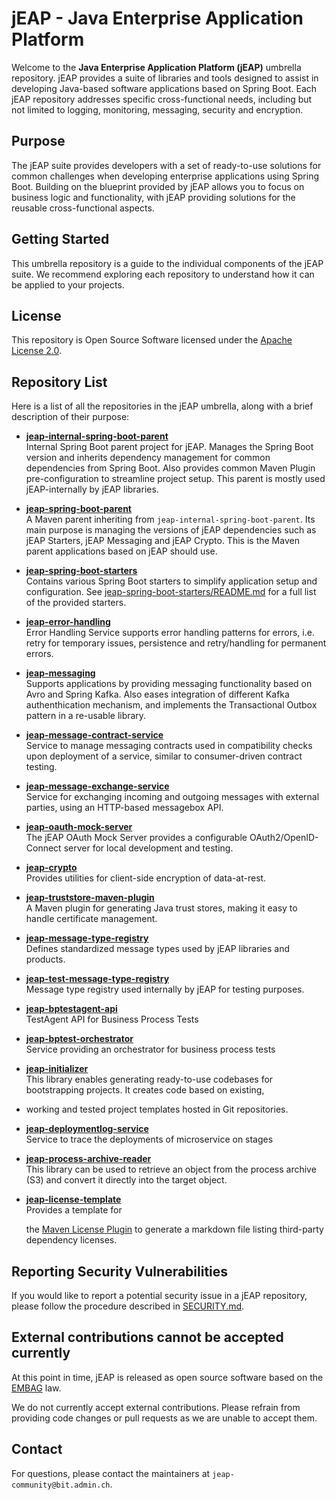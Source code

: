 # jEAP - Java Enterprise Application Platform

Welcome to the **Java Enterprise Application Platform (jEAP)** umbrella repository. jEAP provides a suite of
libraries and tools designed to assist in developing Java-based software applications based on Spring Boot.
Each jEAP repository addresses specific cross-functional needs, including but not limited to logging, monitoring,
messaging, security and encryption.

## Purpose

The jEAP suite provides developers with a set of ready-to-use solutions for common challenges when developing enterprise
applications using Spring Boot. Building on the blueprint provided by jEAP allows you to focus on business logic and
functionality, with jEAP providing solutions for the reusable cross-functional aspects.

## Getting Started

This umbrella repository is a guide to the individual components of the jEAP suite. We recommend exploring each
repository to understand how it can be applied to your projects.

## License

This repository is Open Source Software licensed under the [Apache License 2.0](./LICENSE).

## Repository List

Here is a list of all the repositories in the jEAP umbrella, along with a brief description of their purpose:

- **[jeap-internal-spring-boot-parent](https://github.com/jeap-admin-ch/jeap-internal-spring-boot-parent)**  
  Internal Spring Boot parent project for jEAP. Manages the Spring Boot version and inherits dependency management for
  common dependencies from Spring Boot. Also provides common Maven Plugin pre-configuration to streamline project setup.
  This parent is mostly used jEAP-internally by jEAP libraries.

- **[jeap-spring-boot-parent](https://github.com/jeap-admin-ch/jeap-spring-boot-parent)**  
  A Maven parent inheriting from `jeap-internal-spring-boot-parent`. Its main purpose is managing the versions of jEAP
  dependencies such as jEAP Starters, jEAP Messaging and jEAP Crypto. This is the Maven parent applications based on jEAP
  should use.

- **[jeap-spring-boot-starters](https://github.com/jeap-admin-ch/jeap-spring-boot-starters)**  
  Contains various Spring Boot starters to simplify application setup and configuration.
  See [jeap-spring-boot-starters/README.md](https://github.com/jeap-admin-ch/jeap-spring-boot-starters/blob/main/README.md)
  for a full list of the provided starters.

- **[jeap-error-handling](https://github.com/jeap-admin-ch/jeap-error-handling)**  
  Error Handling Service supports error handling patterns for errors, i.e. retry for temporary issues, 
  persistence and retry/handling for permanent errors.

- **[jeap-messaging](https://github.com/jeap-admin-ch/jeap-messaging)**  
  Supports applications by providing messaging functionality based on Avro and Spring Kafka. Also eases integration of
  different Kafka authenthication mechanism, and implements the Transactional Outbox pattern in a re-usable library.

- **[jeap-message-contract-service](https://github.com/jeap-admin-ch/jeap-message-contract-service)**  
  Service to manage messaging contracts used in compatibility checks upon deployment of a service, 
  similar to consumer-driven contract testing.

- **[jeap-message-exchange-service](https://github.com/jeap-admin-ch/jeap-message-exchange-service)**  
  Service for exchanging incoming and outgoing messages with external parties, using an HTTP-based messagebox API. 

- **[jeap-oauth-mock-server](https://github.com/jeap-admin-ch/jeap-oauth-mock-server)**  
  The jEAP OAuth Mock Server provides a configurable OAuth2/OpenID-Connect server for local development and testing.

- **[jeap-crypto](https://github.com/jeap-admin-ch/jeap-crypto)**  
  Provides utilities for client-side encryption of data-at-rest.

- **[jeap-truststore-maven-plugin](https://github.com/jeap-admin-ch/jeap-truststore-maven-plugin)**  
  A Maven plugin for generating Java trust stores, making it easy to handle certificate management.

- **[jeap-message-type-registry](https://github.com/jeap-admin-ch/jeap-message-type-registry)**  
  Defines standardized message types used by jEAP libraries and products.

- **[jeap-test-message-type-registry](https://github.com/jeap-admin-ch/jeap-test-message-type-registry)**  
  Message type registry used internally by jEAP for testing purposes.

- **[jeap-bptestagent-api](https://github.com/jeap-admin-ch/jeap-bptestagent-api)**  
  TestAgent API for Business Process Tests

- **[jeap-bptest-orchestrator](https://github.com/jeap-admin-ch/jeap-bptest-orchestrator)**  
  Service providing an orchestrator for business process tests

- **[jeap-initializer](https://github.com/jeap-admin-ch/jeap-initializer)**  
  This library enables generating ready-to-use codebases for bootstrapping projects. It creates code based on existing,
- working and tested project templates hosted in Git repositories.

- **[jeap-deploymentlog-service](https://github.com/jeap-admin-ch/jeap-deploymentlog-service)**  
  Service to trace the deployments of microservice on stages

- **[jeap-process-archive-reader](https://github.com/jeap-admin-ch/jeap-process-archive-reader)**  
  This library can be used to retrieve an object from the process archive (S3) and convert it directly into the target object.

- **[jeap-license-template](https://github.com/jeap-admin-ch/jeap-license-template)**  
  Provides a template for

  the [Maven License Plugin](https://www.mojohaus.org/license-maven-plugin/aggregate-add-third-party-mojo.html) to
  generate a markdown file listing third-party dependency licenses.

## Reporting Security Vulnerabilities

If you would like to report a potential security issue in a jEAP repository, please follow the procedure described in
[SECURITY.md](./SECURITY.md).

## External contributions cannot be accepted currently

At this point in time, jEAP is released as open source software based on the
[EMBAG](https://www.fedlex.admin.ch/eli/cc/2023/682/de) law.

We do not currently accept external contributions. Please refrain from providing code changes or pull requests as we are
unable to accept them.

## Contact

For questions, please contact the maintainers at `jeap-community@bit.admin.ch`.
